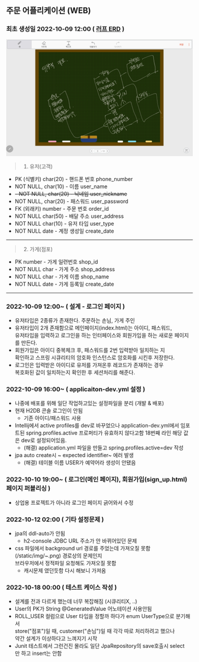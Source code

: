 ## 주문 어플리케이션 (WEB)

### 최초 생성일 2022-10-09 12:00 ( <u>러프 ERD</u> )

![ERD](./img/러프%20ERD.jpg)
> 1. 유저(고객)
- PK (식별키) char(20) - 핸드폰 번호 phone_number
- NOT NULL, char(10) - 이름 user_name
- ~~- NOT NULL, char(20) - 닉네임 user_nickname~~
- NOT NULL, char(20) - 패스워드 user_password
- FK (외래키) number - 주문 번호 order_id
- NOT NULL char(50) - 배달 주소 user_address
- NOT NULL char(10) - 유저 타입 user_type
- NOT NULL date - 계정 생성일 create_date

<hr>

> 2. 가게(점포)
- PK number - 가게 일련번호 shop_id
- NOT NULL char - 가게 주소 shop_address
- NOT NULL char - 가게 이름 shop_name
- NOT NULL date - 가게 등록일 create_date

<hr>

### 2022-10-09 12:00~ ( 설계 - 로그인 페이지 )
- 유저타입은 2종류가 존재한다. 주문하는 손님, 가게 주인
- 유저타입이 2개 존재함으로 메인페이지(index.html)는 아이디, 패스워드,  
  유저타입을 입력하고 로그인을 하는 인터페이스와 회원가입을 하는 새로운 페이지를 만든다.
- 회원가입은 아이디 중복체크 후, 패스워드를 2번 입력받아 일치하는 지  
  확인하고 스프링 시큐리티의 암호화 인스턴스로 암호화를 시킨후 저장한다.
- 로그인은 입력받은 아이디로 유저를 가져온후 레코드가 존재하는 경우  
  복호화된 값이 일치하는지 확인한 후 세션처리를 해준다.

### 2022-10-09 16:00~ ( applicaiton-dev.yml 설정 )
  - 나중에 배포를 위해 일단 작업하고있는 설정파일을 분리 (개발 & 배포)
  - 현재 H2DB 콘솔 로그인이 안됨
    - 기존 아이디/패스워드 사용
  - Intellij에서 active profiles를 dev로 바꾸었으나 application-dev.yml에서 임포트된 spring.profiles.active 프로퍼티가 유효하지 않다고함 18번째 라인
      해당 값은 dev로 설정되어있음.
    - (해결) application.yml 파일을 만들고 spring.profiles.active=dev 작성
  - jpa auto create시 ~ expected identifier~ 에러 발생
    - (해결) 테이블 이름 USER가 예약어라 생성이 안됐음

### 2022-10-10 19:00~ ( 로그인(메인 페이지), 회원가입(sign_up.html) 페이지 퍼블리싱 )
- 상업용 프로젝트가 아니라 로그인 페이지 긁어와서 수정

### 2022-10-12 02:00 ( 기타 설정문제 )
- jpa의 ddl-auto가 안됨
  - h2-console JDBC URL 주소가 안 바뀌어있던 문제
- css 파일에서 background url 경로를 주었는데 가져오질 못함 (/static/img/~.png) 경로상의 문제인지  
  브라우저에서 정적파일 요청해도 가져오질 못함
  - 캐시문제 였던듯함 다시 해보니 가져옴

### 2022-10-18 00:00 ( 테스트 케이스 작성 )
- 설계를 전과 다르게 했는데 너무 복잡해짐 (시큐리티X, ..) 
- User의 PK가 String @GeneratedValue 어노테이션 사용안됨 
- ROLL_USER 컬럼으로 User 타입을 정할까 하다가 enum UserType으로 분기해서  
  store("점포")일 때, customer("손님")일 때 각각 따로 처리하려고 했으나  
  약간 설계가 이상하다고 느껴지기 시작
- Junit 테스트에서 그런건진 몰라도 일단 JpaRepository의 save호출시 select  
만 하고 insert는 안함 